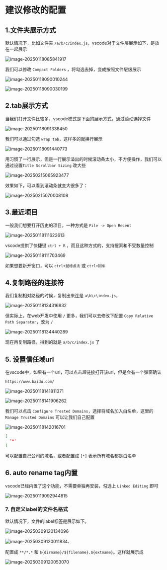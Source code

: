 # 建议修改的配置

## 1.文件夹展示方式

默认情况下，比如文件夹 `/a/b/c/index.js`，vscode对于文件层展示如下，是放在一起展示

![image-20250118085841917](img/image-20250118085841917.png)

我们可以修改 `Compact Folders` ，将勾选去掉，变成按照文件层级展示

![image-20250118090010244](img/image-20250118090010244.png)

![image-20250118090030199](img/image-20250118090030199.png)

## 2.tab展示方式

当我们打开文件比较多，vscode模式是下面的展示方式，通过滚动选择文件

![image-20250118091338450](img/image-20250118091338450.png)

我们可以通过勾选  `wrap tab`，这样多的就换行展示

![image-20250118091440773](img/image-20250118091440773.png)

用习惯了一行展示，但是一行展示溢出的时候滚动条太小，不方便操作，我们可以通过设置`Title Scrollbar Sizing` 改大些

![image-20250215065923477](img/001-建议修改的配置/image-20250215065923477.png)

效果如下，可以看到滚动条就变大很多了：

![image-20250215070008108](img/001-建议修改的配置/image-20250215070008108.png)



## 3.最近项目

一般我们想要打开历史的项目，一种方式是 `File -> Open Recent`

![image-20250118111622613](img/image-20250118111622613.png)

vscode提供了快捷键 `ctrl + R` ，而且这种方式的，支持搜索和不受数量控制

![image-20250118111703469](img/image-20250118111703469.png)

如果想要新开窗口，可以 `ctrl+鼠标点击` 或 `ctrl+回车`

## 4.复制路径的连接符

我们复制相对路径的时候，复制出来连是 `a\b\c\index.js`，

![image-20250118134316832](img/image-20250118134316832.png)



但实际上，在web开发中使用 `/` 更多，我们可以去修改下配置 `Copy Relative Path Separator`，改为 `/`

![image-20250118134440289](img/image-20250118134440289.png)

现在再复制路径，得到的就是 `a/b/c/index.js` 了

## 5. 设置信任域url

在vscode中，如果有一个url，可以点击超链接打开该url，但是会有一个弹窗确认

```md
https://www.baidu.com/
```

![image-20250118141811371](img/image-20250118141811371.png)

![image-20250118141906262](img/image-20250118141906262.png)

我们可以点击 `Configure Trested Domains`，选择将域名加入白名单，这里的`Manage Trusted Domains` 可以让我们自己配置

![image-20250118142016701](img/image-20250118142016701.png)

```json
[
  '*'
]
```

可以配置自己公司的域名，或者配置成 `[*]` 表示所有域名都是白名单

## 6. auto rename tag内置

vscode已经内置了这个功能，不需要单独再安装，勾选上 `Linked Editing` 即可

![image-20250119092944815](img/image-20250119092944815.png)

### 7. 自定义label的文件名格式

默认情况下，文件的label标签是展示如下。

![image-20250309120134096](img/001-建议修改的配置/image-20250309120134096.png)

![image-20250309120011834](img/001-建议修改的配置/image-20250309120011834.png)、

配置成 `**/*.*`  和 `${dirname}/${filename}.${extname}`。这样就展示成

![image-20250309120053070](img/001-建议修改的配置/image-20250309120053070.png)